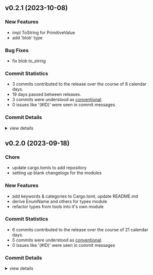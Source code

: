 


## v0.2.1 (2023-10-08)

### New Features

 - <csr-id-6d31e4a52e0fc72a70de4970e414b6980e670316/> impl ToString for PrimitiveValue
 - <csr-id-4e0bc913e685e2e7d02a6186b68282cb3aaaae2e/> add 'blob' type

### Bug Fixes

 - <csr-id-9f90435643db234a3c4403d56926f813ecbafce2/> fix blob to_string

### Commit Statistics

<csr-read-only-do-not-edit/>

 - 3 commits contributed to the release over the course of 8 calendar days.
 - 19 days passed between releases.
 - 3 commits were understood as [conventional](https://www.conventionalcommits.org).
 - 0 issues like '(#ID)' were seen in commit messages

### Commit Details

<csr-read-only-do-not-edit/>

<details><summary>view details</summary>

 * **Uncategorized**
    - Fix blob to_string ([`9f90435`](https://github.com/spmadden/irox/commit/9f90435643db234a3c4403d56926f813ecbafce2))
    - Impl ToString for PrimitiveValue ([`6d31e4a`](https://github.com/spmadden/irox/commit/6d31e4a52e0fc72a70de4970e414b6980e670316))
    - Add 'blob' type ([`4e0bc91`](https://github.com/spmadden/irox/commit/4e0bc913e685e2e7d02a6186b68282cb3aaaae2e))
</details>

## v0.2.0 (2023-09-18)

<csr-id-80d2b88bdcb553faaeafc09673c31d7ebedafd19/>
<csr-id-1a365333397b02a5f911d0897c3bf0c80f6c2b80/>

### Chore

 - <csr-id-80d2b88bdcb553faaeafc09673c31d7ebedafd19/> update cargo.tomls to add repository
 - <csr-id-1a365333397b02a5f911d0897c3bf0c80f6c2b80/> setting up blank changelogs for the modules

### New Features

 - <csr-id-f8e9213f63cc0931a4d94cb3fc26ad1229d0d644/> add keywords & categories to Cargo.toml, update README.md
 - <csr-id-302da92cc76fb50c883bc9dd7fe29fcc5492183a/> derive EnumName and others for types module
 - <csr-id-ce70857680aa5243227f45db5ecbaee132b7ab68/> refactor types from tools into it's own module

### Commit Statistics

<csr-read-only-do-not-edit/>

 - 6 commits contributed to the release over the course of 21 calendar days.
 - 5 commits were understood as [conventional](https://www.conventionalcommits.org).
 - 0 issues like '(#ID)' were seen in commit messages

### Commit Details

<csr-read-only-do-not-edit/>

<details><summary>view details</summary>

 * **Uncategorized**
    - Release irox-enums_derive v0.2.0, irox-enums v0.2.0, irox-tools v0.2.0, irox-units v0.2.0, irox-carto v0.2.0, irox-csv v0.2.0, irox-egui-extras v0.2.0, irox-networking v0.2.0, irox-types v0.2.0, irox-influxdb_v1 v0.2.0, irox-structs_derive v0.2.0, irox-structs v0.2.0, irox-nmea0183 v0.1.0, irox-sirf v0.2.0, irox-stats v0.2.0, irox-winlocation-api v0.1.0, irox v0.2.0, safety bump 10 crates ([`6a72204`](https://github.com/spmadden/irox/commit/6a722046661ceef02a66c2067e2c5c15ce102e04))
    - Update cargo.tomls to add repository ([`80d2b88`](https://github.com/spmadden/irox/commit/80d2b88bdcb553faaeafc09673c31d7ebedafd19))
    - Setting up blank changelogs for the modules ([`1a36533`](https://github.com/spmadden/irox/commit/1a365333397b02a5f911d0897c3bf0c80f6c2b80))
    - Add keywords & categories to Cargo.toml, update README.md ([`f8e9213`](https://github.com/spmadden/irox/commit/f8e9213f63cc0931a4d94cb3fc26ad1229d0d644))
    - Derive EnumName and others for types module ([`302da92`](https://github.com/spmadden/irox/commit/302da92cc76fb50c883bc9dd7fe29fcc5492183a))
    - Refactor types from tools into it's own module ([`ce70857`](https://github.com/spmadden/irox/commit/ce70857680aa5243227f45db5ecbaee132b7ab68))
</details>

